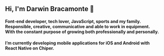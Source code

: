## Hi, I'm Darwin Bracamonte 👋

#### Font-end developer, tech lover, JavaScript, sports and my family. Responsible, creative, communicative and able to work in equipment. With the constant purpose of growing both professionally and personally.

#### I’m currently developing mobile applications for iOS and Android with React Native on Chiper.

<!--
**dbracamonte/dbracamonte** is a ✨ _special_ ✨ repository because its `README.md` (this file) appears on your GitHub profile.

Here are some ideas to get you started:

- 🔭 I’m currently working on ...
- 🌱 I’m currently learning ...
- 👯 I’m looking to collaborate on ...
- 🤔 I’m looking for help with ...
- 💬 Ask me about ...
- 📫 How to reach me: ...
- 😄 Pronouns: ...
- ⚡ Fun fact: ...
-->
